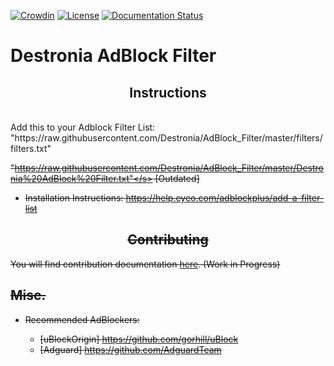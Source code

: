 [![Crowdin](https://badges.crowdin.net/destronia-adblock-filter/localized.svg)](https://crowdin.com/project/destronia-adblock-filter)
[![License](https://img.shields.io/badge/License-MPL--2.0-blue)](https://github.com/Destronia/AdBlock_Filter/blob/master/LICENSE)
[![Documentation Status](https://readthedocs.org/projects/adblock-filter/badge/?version=latest)](https://adblock-filter.readthedocs.io/en/latest/?badge=latest)

# Destronia AdBlock Filter
<h2 align="center">Instructions</h2>
<br/>
Add this to your Adblock Filter List: "https://raw.githubusercontent.com/Destronia/AdBlock_Filter/master/filters/filters.txt"

[//]: # (This will be removed after a certain time has passed.)
<s>"https://raw.githubusercontent.com/Destronia/AdBlock_Filter/master/Destronia%20AdBlock%20Filter.txt"</s> [Outdated]

- Installation Instructions: https://help.eyeo.com/adblockplus/add-a-filter-list

<h2 align="center">Contributing</h2>

You will find contribution documentation [here](https://github.com/Destronia/AdBlock_Filter/blob/master/CONTRIBUTING.md). (Work in Progress)

## Misc. 
- Recommended AdBlockers: 	

    - [uBlockOrigin] https://github.com/gorhill/uBlock 
    - [Adguard] https://github.com/AdguardTeam
